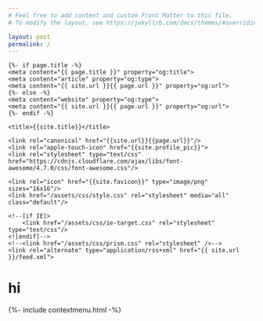 ```yaml
---
# Feel free to add content and custom Front Matter to this file.
# To modify the layout, see https://jekyllrb.com/docs/themes/#overriding-theme-defaults

layout: post
permalink: /
---
```


<!DOCTYPE html>
<html lang="en">
<head>
    <meta content="width=device-width, initial-scale=1" name="viewport" />
    <meta content="Knowledge Continuum" property="og:site_name"/>
    <meta content="A non-linear thread of important ideas weaved together to explore and understand the fabric of knowledge." property="og:description">
    <meta content="{{ site.url }}/about/" property="article:author">

    {%- if page.title -%}
    <meta content="{{ page.title }}" property="og:title">
    <meta content="article" property="og:type">
    <meta content="{{ site.url }}{{ page.url }}" property="og:url">
    {%- else -%}
    <meta content="website" property="og:type">
    <meta content="{{ site.url }}{{ page.url }}" property="og:url">
    {%- endif -%}

    <title>{{site.title}}</title>

    <link rel="canonical" href="{{site.url}}{{page.url}}"/>
    <link rel="apple-touch-icon" href="{{site.profile_pic}}">
    <link rel="stylesheet" type="text/css" href="https://cdnjs.cloudflare.com/ajax/libs/font-awesome/4.7.0/css/font-awesome.css"/>

    <link rel="icon" href="{{site.favicon}}" type="image/png" sizes="16x16"/>
    <link href="/assets/css/style.css" rel="stylesheet" media="all" class="default"/>

    <!--[if IE]>
        <link href="/assets/css/ie-target.css" rel="stylesheet" type="text/css"/>
    <![endif]-->
    <!--<link href="/assets/css/prism.css" rel="stylesheet" />-->
    <link rel="alternate" type="application/rss+xml" href="{{ site.url }}/feed.xml">
</head>

<body>
    <h1>hi</h1>
    <script type="text/javascript" async src="https://cdn.mathjax.org/mathjax/latest/MathJax.js?config=TeX-MML-AM_CHTML"></script>
    <script>
        document.getElementById("scroll-to-top").addEventListener("click", function() {
            window.scrollTo({top: 0, left: 0, behavior: 'smooth'});
        });
    </script>
    {%- include contextmenu.html -%}
</body>
</html>
